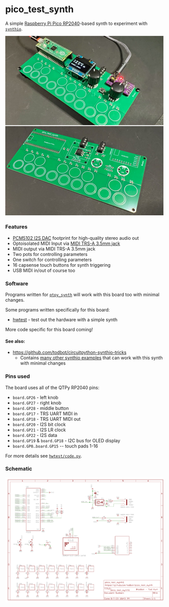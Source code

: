 # pico_test_synth

A simple [Raspberry Pi Pico RP2040](https://www.raspberrypi.com/documentation/microcontrollers/raspberry-pi-pico.html)-based
synth to experiment with [`synthio`](https://github.com/todbot/circuitpython-synthio-tricks).

<img src="./docs/pico_test_synth1.jpg" width=500>
<img src="./docs/pico_test_synth2.jpg" width=500>

### Features

* [PCM5102 I2S DAC](https://todbot.com/blog/2023/05/16/cheap-stereo-line-out-i2s-dac-for-circuitpython-arduino-synths/) footprint for high-quality stereo audio out
* Optoisolated MIDI Input via [MIDI TRS-A 3.5mm jack](https://www.perfectcircuit.com/make-noise-0-coast-midi-cable.html)
* MIDI output via MIDI TRS-A 3.5mm jack
* Two pots for controlling parameters
* One switch for controlling parameters
* 16 capsense touch buttons for synth triggering
* USB MIDI in/out of course too

### Software

Programs written for [`qtpy_synth`](https://github.com/todbot/qtpy_synth/)
will work with this board too with minimal changes.

Some programs written specifically for this board:

* [hwtest](https://github.com/todbot/pico_test_synth/tree/main/circuitpython/hwtest/code.py) - test out the hardware with a simple synth

More code specific for this board coming!

#### See also:
- https://github.com/todbot/circuitpython-synthio-tricks
  - Contains [many other synthio examples](https://github.com/todbot/circuitpython-synthio-tricks/tree/main/examples) that can work with this synth with minimal changes



### Pins used

The board uses all of the QTPy RP2040 pins:

* `board.GP26` - left knob
* `board.GP27` - right knob
* `board.GP28` - middle button
* `board.GP17` - TRS UART MIDI in
* `board.GP18` - TRS UART MIDI out
* `board.GP20` - I2S bit clock
* `board.GP21` - I2S LR  clock
* `board.GP22` - I2S data
* `board.GP19` & `board.GP18` - I2C bus for OLED display
* `board.GP0`..`board.GP15` -- touch pads 1-16

For more details see [`hwtest/code.py`](https://github.com/todbot/pico_test_synth/tree/main/circuitpython/hwtest/code.py).


### Schematic

[<img src="./docs/pico_test_synth1_sch.png" width=500>](./schematics/pico_test_synth1_sch.pdf)
